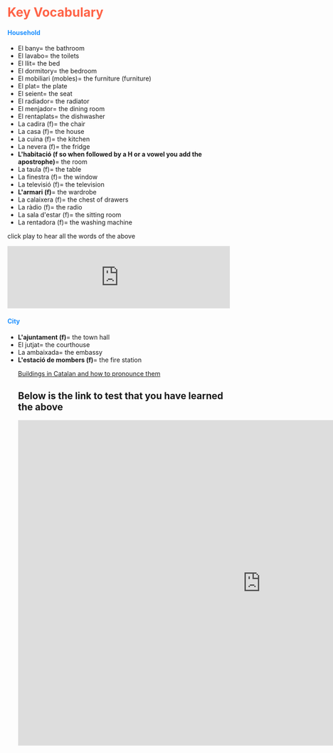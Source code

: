 <body>
<h1 style="color:Tomato;">Key Vocabulary</h1>

<h4 style="color:DodgerBlue;">Household</h4>
<ul>
  <li>El bany= the bathroom</li>
  <li>El lavabo= the toilets</li>
  <li>El llit= the bed</li>
  <li>El dormitory= the bedroom</li>
  <li>El mobiliari (mobles)= the furniture (furniture)</li>
  <li>El plat= the plate</li>
  <li>El seient= the seat</li> 
  <li>El radiador= the radiator</li>
  <li>El menjador= the dining room</li>
  <li>El rentaplats= the dishwasher</li>
  <li>La cadira (f)= the chair</li>
  <li>La casa (f)= the house</li>
  <li>La cuina (f)= the kitchen</li>
  <li>La nevera (f)= the fridge</li>
  <li><b>L'habitació (f so when followed by a H or a vowel you add the apostrophe)</b>= the room</li>
  <li>La taula (f)= the table</li>
  <li>La finestra (f)= the window</li>
  <li>La televisió (f)= the television</li>
  <li><b>L'armari (f)</b>= the wardrobe</li>
  <li>La calaixera (f)= the chest of drawers</li>
  <li>La ràdio (f)= the radio</li>
  <li>La sala d'estar (f)= the sitting room</li>
  <li>La rentadora (f)= the washing machine</li>
</ul>
<p>click play to hear all the words of the above</p><iframe src="https://archive.org/embed/tonistrachan_gmail_Bany" width="500" height="140" frameborder="0" webkitallowfullscreen="true" mozallowfullscreen="true" allowfullscreen></iframe>

<h4 style="color:DodgerBlue;">City</h4>
<ul>
  <li><b>L'ajuntament (f)</b>= the town hall</li>
  <li>El jutjat= the courthouse</li>
  <li>La ambaixada= the embassy</li>
  <li><b>L'estació de mombers (f)</b>= the fire station</li>
  
<a href="https://youtu.be/GeLMMpw59D4" target="_blank">Buildings in Catalan and how to pronounce them</a>

<h2>Below is the link to test that you have learned the above</h2>

<iframe src="https://h5p.org/h5p/embed/154370" width="1090" height="731" frameborder="0" allowfullscreen="allowfullscreen"></iframe><script src="https://h5p.org/sites/all/modules/h5p/library/js/h5p-resizer.js" charset="UTF-8"></script>
